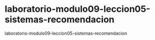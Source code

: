 # laboratorio-modulo09-leccion05-sistemas-recomendacion
laboratorio-modulo09-leccion05-sistemas-recomendacion
